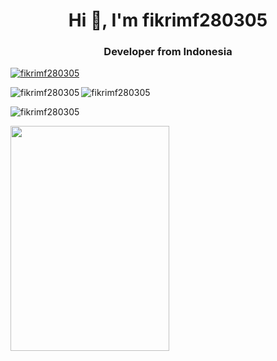 <h1 align="center">Hi 👋, I'm fikrimf280305</h1>
<h3 align="center">Developer from Indonesia</h3>

<p align="left"> <a href="https://github.com/ryo-ma/github-profile-trophy"><img src="https://github-profile-trophy.vercel.app/?username=fikrimf280305&theme=onedark" alt="fikrimf280305" /></a> </p>

<p><img align="left" src="https://github-readme-stats.vercel.app/api/top-langs?username=fikrimf280305&show_icons=true&locale=en&theme=onedark&layout=compact" alt="fikrimf280305" /></p>

<span>&nbsp;<img align="left" src="https://github-readme-stats.vercel.app/api?username=fikrimf280305&show_icons=true&locale=en&theme=onedark" alt="fikrimf280305" /></span>

<p><img align="center" src="https://github-readme-streak-stats.herokuapp.com/?user=fikrimf280305&theme=onedark" alt="fikrimf280305" /></p>

<img src="https://github.com/user-attachments/assets/e849271d-c556-4a59-b094-ddcdbbfa88d4" width="254" height="360" />
